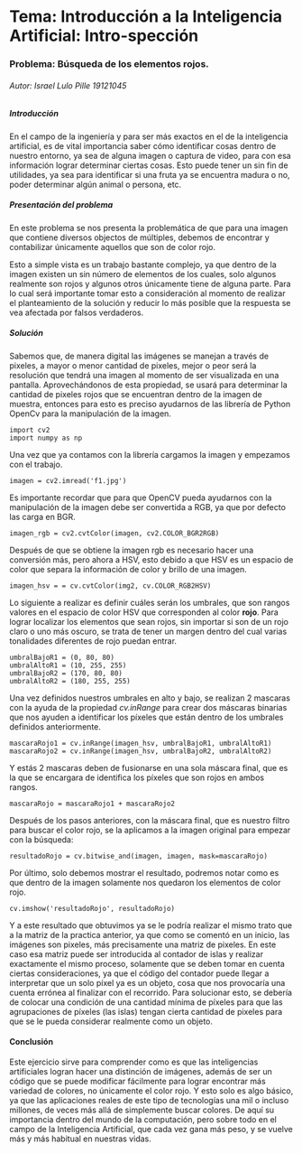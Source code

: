 # Tema: Introducción a la Inteligencia Artificial: Intro-spección
### Problema: Búsqueda de los elementos rojos.
###### Autor: Israel Lulo Pille 19121045

##### Introducción
En el campo de la ingeniería y para ser más exactos en el de la inteligencia artificial, es de vital importancia saber cómo identificar cosas dentro de nuestro entorno, ya sea de alguna imagen o captura de video, para con esa información lograr determinar ciertas cosas. Esto puede tener un sin fin de utilidades, ya sea para identificar si una fruta ya se encuentra madura o no, poder determinar algún animal o persona, etc.

##### Presentación del problema
En este problema se nos presenta la problemática de que para una imagen que contiene diversos objectos de múltiples, debemos de encontrar y contabilizar únicamente aquellos que son de color rojo.

Esto a simple vista es un trabajo bastante complejo, ya que dentro de la imagen existen un sin número de elementos de los cuales, solo algunos realmente son rojos y algunos otros únicamente tiene de alguna parte. Para lo cual será importante tomar esto a consideración al momento de realizar el planteamiento de la solución y reducir lo más posible que la respuesta se vea afectada por falsos verdaderos.
##### Solución 
Sabemos que, de manera digital las imágenes se manejan a través de pixeles, a mayor o menor cantidad de pixeles, mejor o peor será la resolución que tendrá una imagen al momento de ser visualizada en una pantalla.
Aprovechándonos de esta propiedad, se usará para determinar la cantidad de pixeles rojos que se encuentran dentro de la imagen de muestra, entonces para esto es preciso ayudarnos de las librería de Python OpenCv para la manipulación de la imagen.

    import cv2
    import numpy as np
    
Una vez que ya contamos con la librería cargamos la imagen y empezamos con el trabajo.

    imagen = cv2.imread('f1.jpg')
    
Es importante recordar que para que OpenCV pueda ayudarnos con la manipulación de la imagen debe ser convertida a RGB, ya que por defecto las carga en BGR.

    imagen_rgb = cv2.cvtColor(imagen, cv2.COLOR_BGR2RGB)

Después de que se obtiene la imagen rgb es necesario hacer una conversión más, pero ahora a HSV, esto debido a que HSV es un espacio de color que separa la información de color y brillo de una imagen.

    imagen_hsv = = cv.cvtColor(img2, cv.COLOR_RGB2HSV)

Lo siguiente a realizar es definir cuáles serán los umbrales, que son rangos valores en el espacio de color HSV que corresponden al color **rojo**. 
Para lograr localizar los elementos que sean rojos, sin importar si son de un rojo claro o uno más oscuro, se trata de tener un margen dentro del cual varias tonalidades diferentes de rojo puedan entrar.
    
    umbralBajoR1 = (0, 80, 80)
    umbralAltoR1 = (10, 255, 255)
    umbralBajoR2 = (170, 80, 80)
    umbralAltoR2 = (180, 255, 255)

Una vez definidos nuestros umbrales en alto y bajo, se realizan 2 mascaras con la ayuda de la propiedad *cv.inRange* para crear dos máscaras binarias que nos ayuden a identificar los píxeles que están dentro de los umbrales definidos anteriormente.

    mascaraRojo1 = cv.inRange(imagen_hsv, umbralBajoR1, umbralAltoR1)
    mascaraRojo2 = cv.inRange(imagen_hsv, umbralBajoR2, umbralAltoR2)

Y estás 2 mascaras deben de fusionarse en una sola máscara final, que es la que se encargara de identifica los píxeles que son rojos en ambos rangos.

    mascaraRojo = mascaraRojo1 + mascaraRojo2

Después de los pasos anteriores, con la máscara final, que es nuestro filtro para buscar el color rojo, se la aplicamos a la imagen original para empezar con la búsqueda:

    resultadoRojo = cv.bitwise_and(imagen, imagen, mask=mascaraRojo)
    
Por último, solo debemos mostrar el resultado, podremos notar como es que dentro de la imagen solamente nos quedaron los elementos de color rojo.

    cv.imshow('resultadoRojo', resultadoRojo)

Y a este resultado que obtuvimos ya se le podría realizar el mismo trato que a la matriz de la practica anterior, ya que como se comentó en un inicio, las imágenes son pixeles, más precisamente una matriz de pixeles. En este caso esa matriz puede ser introducida al contador de islas y realizar exactamente el mismo proceso, solamente que se deben tomar en cuenta ciertas consideraciones, ya que el código del contador puede llegar a interpretar que un solo píxel ya es un objeto, cosa que nos provocaría una cuenta errónea al finalizar con el recorrido. Para solucionar esto, se debería de colocar una condición de una cantidad mínima de píxeles para que las agrupaciones de píxeles (las islas) tengan cierta cantidad de pixeles para que se le pueda considerar realmente como un objeto.
#### Conclusión
Este ejercicio sirve para comprender como es que las inteligencias artificiales logran hacer una distinción de imágenes, además de ser un código que se puede modificar fácilmente para lograr encontrar más variedad de colores, no únicamente el color rojo.
Y esto solo es algo básico, ya que las aplicaciones reales de este tipo de tecnologías una mil o incluso millones, de veces más allá de simplemente buscar colores. De aquí su importancia dentro del mundo de la computación, pero sobre todo en el campo de la Inteligencia Artificial, que cada vez gana más peso, y se vuelve más y más habitual en nuestras vidas.
